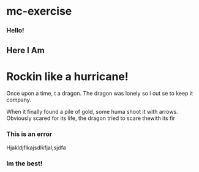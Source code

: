 # mc-exercise

### Hello!
## Here I Am
# Rockin like a hurricane!

Once upon a time, t a dragon. The dragon was lonely so i out se  to keep it company.

When it finally found a pile of gold, some huma shoot it with arrows. Obviously scared for its life, the dragon tried to scare thewith its fir


### This is an error

Hjakldjflkajsdlkfjal;sjdfa

### Im the best!

